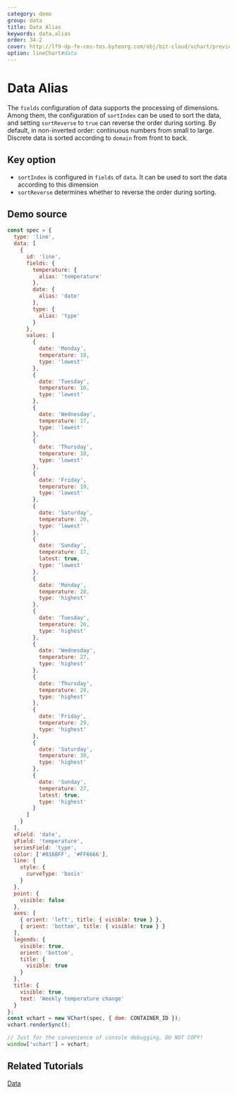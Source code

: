 ```yaml
---
category: demo
group: data
title: Data Alias
keywords: data,alias
order: 34-2
cover: http://lf9-dp-fe-cms-tos.byteorg.com/obj/bit-cloud/vchart/preview/data/data-fields-alias.png
option: lineChart#data
---
```


# Data Alias

The `fields` configuration of data supports the processing of dimensions. Among them, the configuration of `sortIndex` can be used to sort the data, and setting `sortReverse` to `true` can reverse the order during sorting. By default, in non-inverted order: continuous numbers from small to large. Discrete data is sorted according to `domain` from front to back.

## Key option

- `sortIndex` is configured in `fields` of `data`. It can be used to sort the data according to this dimension
- `sortReverse` determines whether to reverse the order during sorting.

## Demo source

```javascript livedemo
const spec = {
  type: 'line',
  data: [
    {
      id: 'line',
      fields: {
        temperature: {
          alias: 'temperature'
        },
        date: {
          alias: 'date'
        },
        type: {
          alias: 'type'
        }
      },
      values: [
        {
          date: 'Monday',
          temperature: 18,
          type: 'lowest'
        },
        {
          date: 'Tuesday',
          temperature: 16,
          type: 'lowest'
        },
        {
          date: 'Wednesday',
          temperature: 17,
          type: 'lowest'
        },
        {
          date: 'Thursday',
          temperature: 18,
          type: 'lowest'
        },
        {
          date: 'Friday',
          temperature: 19,
          type: 'lowest'
        },
        {
          date: 'Saturday',
          temperature: 20,
          type: 'lowest'
        },
        {
          date: 'Sunday',
          temperature: 17,
          latest: true,
          type: 'lowest'
        },
        {
          date: 'Monday',
          temperature: 28,
          type: 'highest'
        },
        {
          date: 'Tuesday',
          temperature: 26,
          type: 'highest'
        },
        {
          date: 'Wednesday',
          temperature: 27,
          type: 'highest'
        },
        {
          date: 'Thursday',
          temperature: 28,
          type: 'highest'
        },
        {
          date: 'Friday',
          temperature: 29,
          type: 'highest'
        },
        {
          date: 'Saturday',
          temperature: 30,
          type: 'highest'
        },
        {
          date: 'Sunday',
          temperature: 27,
          latest: true,
          type: 'highest'
        }
      ]
    }
  ],
  xField: 'date',
  yField: 'temperature',
  seriesField: 'type',
  color: ['#016BFF', '#FF6666'],
  line: {
    style: {
      curveType: 'basis'
    }
  },
  point: {
    visible: false
  },
  axes: [
    { orient: 'left', title: { visible: true } },
    { orient: 'bottom', title: { visible: true } }
  ],
  legends: {
    visible: true,
    orient: 'bottom',
    title: {
      visible: true
    }
  },
  title: {
    visible: true,
    text: 'Weekly temperature change'
  }
};
const vchart = new VChart(spec, { dom: CONTAINER_ID });
vchart.renderSync();

// Just for the convenience of console debugging, DO NOT COPY!
window['vchart'] = vchart;
```

## Related Tutorials

[Data](link)
